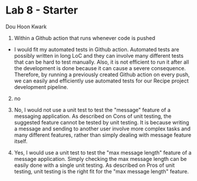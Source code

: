 # Lab 8 - Starter    
Dou Hoon Kwark

1. Within a Github action that runs whenever code is pushed
- I would fit my automated tests in Github action. Automated tests are possibly written in long LoC and they can involve many different tests that can be hard to test manually. Also, it is not efficient to run it after all the development is done because it can cause a severe consequence. Therefore, by running a previously created Github action on every push, we can easily and efficiently use automated tests for our Recipe project development pipeline. 

2. no

3. No, I would not use a unit test to test the "message" feature of a messaging application. As described on Cons of unit testing, the suggested feature cannot be tested by unit testing. It is because writing a message and sending to another user involve more complex tasks and many different features, rather than simply dealing with message feature itself.

4. Yes, I would use a unit test to test the "max message length" feature of a message application. Simply checking the max message length can be easily done with a single unit testing. As described on Pros of unit testing, unit testing is the right fit for the "max message length" feature.
